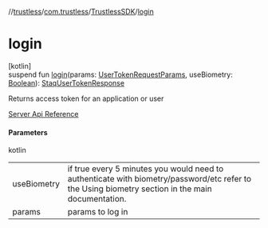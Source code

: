 //[trustless](../../../index.md)/[com.trustless](../index.md)/[TrustlessSDK](index.md)/[login](login.md)

# login

[kotlin]\
suspend fun [login](login.md)(params: [UserTokenRequestParams](../../com.trustless.requests.identity.userToken/-user-token-request-params/index.md), useBiometry: [Boolean](https://kotlinlang.org/api/latest/jvm/stdlib/kotlin/-boolean/index.html)): [StaqUserTokenResponse](../../com.trustless.requests.identity/-staq-user-token-response/index.md)

Returns access token for an application or user

[Server Api Reference](https://developer.staq.io/docs/apis/identity#/Authentication/Get%20access%20token)

#### Parameters

kotlin

| | |
|---|---|
| useBiometry | if true every 5 minutes you would need to authenticate with biometry/password/etc refer to the Using biometry section in the main documentation. |
| params | params to log in |
